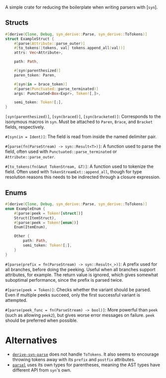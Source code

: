 A simple crate for reducing the boilerplate when writing parsers with [`syn`].

## Structs

```rust
#[derive(Clone, Debug, syn_derive::Parse, syn_derive::ToTokens)]
struct ExampleStruct {
	#[parse(Attribute::parse_outer)]
	#[to_tokens(|tokens, val| tokens.append_all(val))]
	attrs: Vec<Attribute>,

	path: Path,

	#[syn(parenthesized)]
	paren_token: Paren,

	#[syn(in = brace_token)]
	#[parse(Punctuated::parse_terminated)]
	args: Punctuated<Box<Expr>, Token![,]>,

	semi_token: Token![;],
}
```

`[syn(parenthesized)]`,
`[syn(braced)]`,
`[syn(bracketed)]`:
  Corresponds to the isonymous macros in `syn`.
  Must be attached to `Paren`, `Brace`, and `Bracket` fields, respectively.

`#[syn(in = Ident)]`:
  The field is read from inside the named delimiter pair.

`#[parse(fn(ParseStream) -> syn::Result<T>)]`:
  A function used to parse the field,
  often used with `Punctuated::parse_terminated`
  or `Attribute::parse_outer`.

`#[to_tokens(fn(&mut TokenStream, &T)]`:
  A function used to tokenize the field.
  Often used with `TokenStreamExt::append_all`,
  though for type resolution reasons this needs to be indirected through a closure expression.

## Enums

```rust
#[derive(Clone, Debug, syn_derive::Parse, syn_derive::ToTokens)]
enum ExampleEnum {
	#[parse(peek = Token![struct])]
	Struct(ItemStruct),
	#[parse(peek = Token![enum])]
	Enum(ItemEnum),

	Other {
		path: Path,
		semi_token: Token![;],
	}
}
```

`#[parse(prefix = fn(ParseStream) -> syn::Result<_>)]`:
  A prefix used for all branches, before doing the peeking.
  Useful when all branches support attributes, for example.
  The return value is ignored, which gives somewhat suboptimal performance, since the prefix is parsed twice.

`#[parse(peek = Token)]`:
  Checks whether the variant should be parsed.
  Even if multiple peeks succeed, only the first successful variant is attempted.

`#[parse(peek_func = fn(ParseStream) -> bool)]`:
  More powerful than `peek` (such as allowing `peek2`), but gives worse error messages on failure.
  `peek` should be preferred when possible.

# Alternatives
- [`derive-syn-parse`](https://docs.rs/derive-syn-parse/latest/)
  does not handle `ToTokens`.
  It also seems to encourage throwing tokens away with its `prefix` and `postfix` attributes.
- [`parsel`](https://docs.rs/derive-syn-parse/latest/)
  uses its own types for parentheses, meaning the AST types have different API from `syn`'s own.
